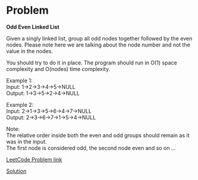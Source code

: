 # Problem
__Odd Even Linked List__

Given a singly linked list, group all odd nodes together followed by the even nodes. Please note here we are talking about the node number and not the value in the nodes.

You should try to do it in place. The program should run in O(1) space complexity and O(nodes) time complexity.

Example 1:</br>
Input: 1->2->3->4->5->NULL</br>
Output: 1->3->5->2->4->NULL</br>

Example 2:</br>
Input: 2->1->3->5->6->4->7->NULL</br>
Output: 2->3->6->7->1->5->4->NULL</br>

Note:</br>
The relative order inside both the even and odd groups should remain as it was in the input. </br>
The first node is considered odd, the second node even and so on ...</br>

[LeetCode Problem link](https://leetcode.com/explore/featured/card/may-leetcoding-challenge/536/week-3-may-15th-may-21st/3331/)

[Solution]()

